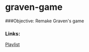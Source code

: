 # graven-game

###Objective:
Remake Graven's game

### Links: 
[Playlist](https://www.youtube.com/watch?v=8J8wWxbAdFg&list=PLMS9Cy4Enq5KsM7GJ4LHnlBQKTQBV8kaR)
